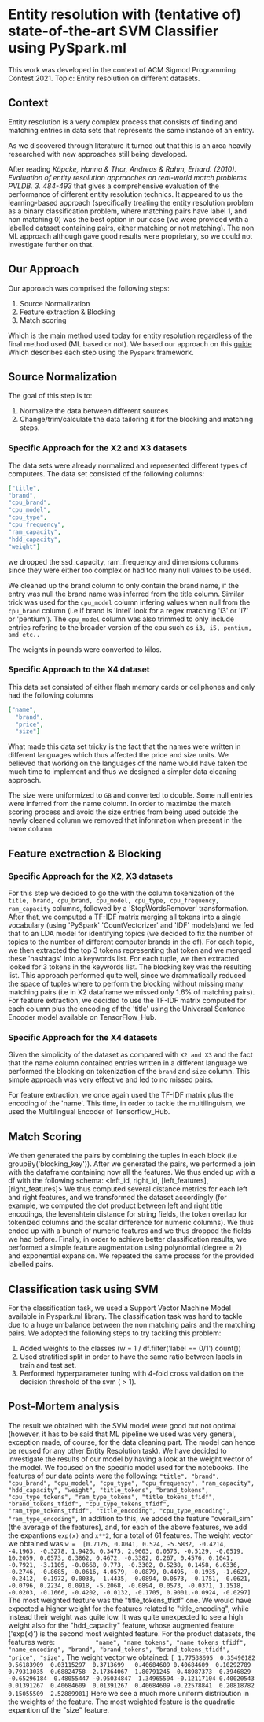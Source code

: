 # Entity resolution with (tentative of) state-of-the-art SVM Classifier using PySpark.ml
This work was developed in the context of ACM Sigmod Programming Contest 2021. Topic: Entity resolution on different datasets.

## Context
Entity resolution is a very complex process that consists of finding
and matching entries in data sets that represents the same instance of an entity.

As we discovered through literature it turned out that this is an area heavily
researched with new approaches still being developed. 

After reading <cite>Köpcke, Hanna & Thor, Andreas & Rahm, Erhard. (2010). 
Evaluation of entity resolution approaches on real-world match problems. PVLDB. 3. 484-493</cite>
that gives a comprehensive evaluation of the performance of different entity resolution
technics. It appeared to us the learning-based approach (specifically treating the entity resolution problem as a binary classification problem, where matching pairs have label 1, and non matching 0) was
the best option in our case (we were provided with a labelled dataset containing pairs, either matching or not matching). The non ML approach although gave good results
were proprietary, so we could not investigate further on that. 

## Our Approach
Our approach was comprised the following steps:
1. Source Normalization
2. Feature extraction & Blocking
3. Match scoring

Which is the main method used today for entity resolution regardless of the final method used (ML based or not).
We based our approach on this [guide](https://towardsdatascience.com/practical-guide-to-entity-resolution-part-1-f7893402ea7e)
Which describes each step using the `Pyspark` framework.

## Source Normalization
The goal of this step is to:
1. Normalize the data between different sources
2. Change/trim/calculate the data tailoring it for the blocking and matching steps.

### Specific Approach for the X2 and X3 datasets
The data sets were already normalized and represented different types of computers.
The data set consisted of the following columns:
```json
["title",
"brand",
"cpu_brand",
"cpu_model",
"cpu_type",
"cpu_frequency",
"ram_capacity",
"hdd_capacity",
"weight"]
```

we dropped the ssd_capacity, ram_frequency and dimensions columns since they were either too complex or had
too many null values to be used.

We cleaned up the brand column to only contain the brand name, if the entry was null the brand
name was inferred from the title column. Similar trick was used for the `cpu_model` column infering values when
null from the `cpu_brand` column (i.e if brand is 'intel' look for a regex matching 'i3' or 'i7' or 'pentium'). The `cpu_model` column was also trimmed to only include entries refering to
the broader version of the cpu such as `i3, i5, pentium, amd etc..`

The weights in pounds were converted to kilos.

### Specific Approach to the X4 dataset
This data set consisted of either flash memory cards or cellphones and only had the following columns
```json
["name",
  "brand",
  "price",
  "size"]
```
What made this data set tricky is the fact that the names were written in different
languages which thus affected the price and size units. We believed that working
on the languages of the name would have taken too much time to implement and thus we designed a simpler data cleaning approach.

The size were uniformized to `GB` and converted to double. Some null entries were inferred from the name column.
In order to maximize the match scoring process and avoid the size entries from being used outside the newly cleaned column
we removed that information when present in the name column.

## Feature exctraction & Blocking

### Specific Approach for the X2, X3 datasets
For this step we decided to go the with the column tokenization of the 
`title, brand, cpu_brand, cpu_model, cpu_type, cpu_frequency, ram_capacity` columns, followed by a 'StopWordsRemover' transformation. After that, we computed a TF-IDF matrix merging all tokens into a single vocabulary (using 'PySpark' 'CountVectorizer' and 'IDF' models)and we fed that to an LDA model for identifying topics (we decided to fix the number of topics to the number of different computer brands in the df). For each topic, we then extracted the top 3 tokens representing that token and we merged these 'hashtags' into a keywords list. For each tuple, we then extracted looked for 3 tokens in the keywords list. The blocking key was the resulting list.
This approach performed quite well, since we drammatically reduced the space of tuples where to perform the blocking without missing many matching pairs (i.e in X2 dataframe we missed only 1.6% of matching pairs).
For feature extraction, we decided to use the TF-IDF matrix computed for each column plus the encoding of the 'title' using the Universal Sentence Encoder model available on TensorFlow_Hub. 

### Specific Approach for the X4 datasets
Given the simplicity of the dataset as compared with `X2 and X3` and the fact that the name column
contained entries written in a different language we performed the blocking on tokenization of the 
`brand` and `size` column. This simple approach was very effective and led to no missed pairs.

For feature extraction, we once again used the TF-IDF matrix plus the encoding of the 'name'. This time, in order to tackle the multilinguism, we used the Multilingual Encoder of Tensorflow_Hub.

## Match Scoring
We then generated the pairs by combining the tuples in each block (i.e groupBy('blocking_key')). After we generated the pairs, we performed a join with the dataframe containing now all the features. We thus ended up with a df with the following schema: <left_id, right_id, [left_features], [right_features]>
We thus computed several distance metrics for each left and right features, and we transformed the dataset accordingly (for example, we computed the dot product between left and right title encodings, the levenshtein distance for string fields, the token overlap for tokenized columns and the scalar difference for numeric columns). We thus ended up with a bunch of numeric features and we thus dropped the fields we had before.
Finally, in order to achieve better classification results, we performed a simple feature augmentation using polynomial (degree = 2) and exponential expansion.
We repeated the same process for the provided labelled pairs.

## Classification task using SVM
For the classification task, we used a Support Vector Machine Model available in Pyspark.ml library. The classification task was hard to tackle due to a huge umbalance between the non matching pairs and the matching pairs. We adopted the following steps to try tackling this problem:
1. Added weights to the classes (w = 1 / df.filter('label == 0/1').count())
2. Used stratified split in order to have the same ratio between labels in train and test set.
3. Performed hyperparameter tuning with 4-fold cross validation on the decision threshold of the svm ( > 1).

## Post-Mortem analysis
The result we obtained with the SVM model were good but not optimal (however, it has to be said that ML pipeline we used was very general, exception made, of course, for the data cleaning part. The model can hence be reused for any other Entity Resolution task). We have decided to investigate the results of our model by having a look at the weight vector of the model. We focused on the specific model used for the notebooks.
The features of our data points were the following:
`
            "title",
            "brand",
            "cpu_brand",
            "cpu_model",
            "cpu_type",
            "cpu_frequency",
            "ram_capacity",
            "hdd_capacity",
            "weight",
            "title_tokens",
            "brand_tokens",
            "cpu_type_tokens",
            "ram_type_tokens",
            "title_tokens_tfidf",
            "brand_tokens_tfidf",
            "cpu_type_tokens_tfidf",
            "ram_type_tokens_tfidf",
            "title_encoding",
            "cpu_type_encoding",
            "ram_type_encoding",
`
In addition to this, we added the feature "overall_sim" (the average of the features), and, for each of the above features, we add the expantions `exp(x)` and `x**2`, for a total of 61 features.
The weight vector we obtained was `w = 
[0.7126, 0.8041, 0.524, -5.5832, -0.4214, -4.1963, -0.3278, 1.9426, 0.3475, 2.9603, 0.0573, -0.5129, -0.0519, 10.2059, 0.0573, 0.3862, 0.4672, -0.3382, 0.267, 0.4576, 0.1041,
-0.7921, -3.1105, -0.0668, 0.773, -0.3302, 0.5238, 0.1458, 6.6336, -0.2746, -0.8685, -0.0616, 4.0579, -0.0879, 0.4495, -0.1935, -1.6627, -0.2412, -0.1972, 0.0033, -1.4435,
-0.0894, 0.0573, -0.1751, -0.0621, -0.0796, 0.2234, 0.0918, -5.2068, -0.0894, 0.0573, -0.0371, 1.1518, -0.0203, -0.1666, -0.4202, -0.0132, -0.1705, 0.9001,-0.0924, -0.0297]`
The most weighted feature was the "title_tokens_tfidf" one.
We would have expected a higher weight for the features related to "title_encoding", while instead their weight was quite low.
It was quite unexpected to see a high weight also for the "hdd_capacity" feature, whose augmented feature ('exp(x)') is the second most weighted feature.
For the product datasets, the features were:
`           "name",
            "name_tokens",
            "name_tokens_tfidf",
            "name_encoding",
            "brand",
            "brand_tokens",
            "brand_tokens_tfidf",
            "price",
            "size",`
 The weight vector we obtained:
`[ 1.77538695  0.35490182  0.56183909  0.03115297  0.3713699   0.40684609 0.40684609  0.10292789  0.79313035  0.68824758
-2.17364067  1.80791245 -0.48987373  0.3946829  -0.65296184  0.48055447 -0.95034847  1.34965594 -0.12117104
 0.40020543  0.01391267  0.40684609  0.01391267  0.40684609 -0.22578841  0.20818782  0.15055509  2.52889901]`
 Here we see a much more uniform distribution in the weights of the feature. The most weighted feature is the quadratic expantion of the "size" feature.
